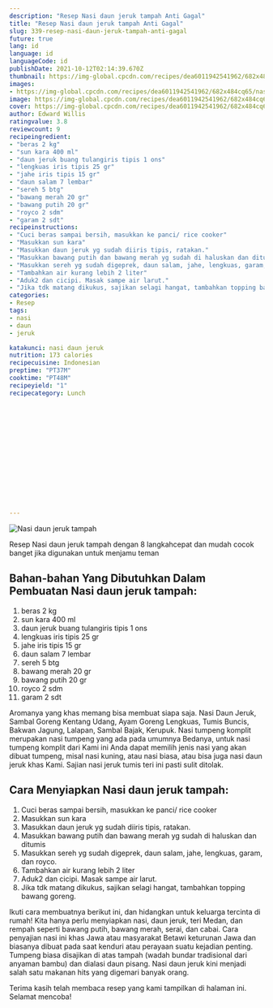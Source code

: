 ```yaml
---
description: "Resep Nasi daun jeruk tampah Anti Gagal"
title: "Resep Nasi daun jeruk tampah Anti Gagal"
slug: 339-resep-nasi-daun-jeruk-tampah-anti-gagal
future: true
lang: id
language: id
languageCode: id
publishDate: 2021-10-12T02:14:39.670Z 
thumbnail: https://img-global.cpcdn.com/recipes/dea6011942541962/682x484cq65/nasi-daun-jeruk-tampah-foto-resep-utama.webp
images:
- https://img-global.cpcdn.com/recipes/dea6011942541962/682x484cq65/nasi-daun-jeruk-tampah-foto-resep-utama.webp
image: https://img-global.cpcdn.com/recipes/dea6011942541962/682x484cq65/nasi-daun-jeruk-tampah-foto-resep-utama.webp
cover: https://img-global.cpcdn.com/recipes/dea6011942541962/682x484cq65/nasi-daun-jeruk-tampah-foto-resep-utama.webp
author: Edward Willis
ratingvalue: 3.8
reviewcount: 9
recipeingredient:
- "beras 2 kg"
- "sun kara 400 ml"
- "daun jeruk buang tulangiris tipis 1 ons"
- "lengkuas iris tipis 25 gr"
- "jahe iris tipis 15 gr"
- "daun salam 7 lembar"
- "sereh 5 btg"
- "bawang merah 20 gr"
- "bawang putih 20 gr"
- "royco 2 sdm"
- "garam 2 sdt"
recipeinstructions:
- "Cuci beras sampai bersih, masukkan ke panci/ rice cooker"
- "Masukkan sun kara"
- "Masukkan daun jeruk yg sudah diiris tipis, ratakan."
- "Masukkan bawang putih dan bawang merah yg sudah di haluskan dan ditumis"
- "Masukkan sereh yg sudah digeprek, daun salam, jahe, lengkuas, garam, dan royco."
- "Tambahkan air kurang lebih 2 liter"
- "Aduk2 dan cicipi. Masak sampe air larut."
- "Jika tdk matang dikukus, sajikan selagi hangat, tambahkan topping bawang goreng."
categories:
- Resep
tags:
- nasi
- daun
- jeruk

katakunci: nasi daun jeruk 
nutrition: 173 calories
recipecuisine: Indonesian
preptime: "PT37M"
cooktime: "PT48M"
recipeyield: "1"
recipecategory: Lunch


     
    
    
    
    
    
    
    
    
    
    
      
    
---
```



![Nasi daun jeruk tampah](https://img-global.cpcdn.com/recipes/dea6011942541962/682x484cq65/nasi-daun-jeruk-tampah-foto-resep-utama.webp)

Resep Nasi daun jeruk tampah    dengan 8 langkahcepat dan mudah cocok banget jika digunakan untuk menjamu teman

<!--inarticleads1-->

## Bahan-bahan Yang Dibutuhkan Dalam Pembuatan Nasi daun jeruk tampah:

1. beras 2 kg
1. sun kara 400 ml
1. daun jeruk buang tulangiris tipis 1 ons
1. lengkuas iris tipis 25 gr
1. jahe iris tipis 15 gr
1. daun salam 7 lembar
1. sereh 5 btg
1. bawang merah 20 gr
1. bawang putih 20 gr
1. royco 2 sdm
1. garam 2 sdt

Aromanya yang khas memang bisa membuat siapa saja. Nasi Daun Jeruk, Sambal Goreng Kentang Udang, Ayam Goreng Lengkuas, Tumis Buncis, Bakwan Jagung, Lalapan, Sambal Bajak, Kerupuk. Nasi tumpeng komplit merupakan nasi tumpeng yang ada pada umumnya Bedanya, untuk nasi tumpeng komplit dari Kami ini Anda dapat memilih jenis nasi yang akan dibuat tumpeng, misal nasi kuning, atau nasi biasa, atau bisa juga nasi daun jeruk khas Kami. Sajian nasi jeruk tumis teri ini pasti sulit ditolak. 

<!--inarticleads2-->

## Cara Menyiapkan Nasi daun jeruk tampah:

1. Cuci beras sampai bersih, masukkan ke panci/ rice cooker
1. Masukkan sun kara
1. Masukkan daun jeruk yg sudah diiris tipis, ratakan.
1. Masukkan bawang putih dan bawang merah yg sudah di haluskan dan ditumis
1. Masukkan sereh yg sudah digeprek, daun salam, jahe, lengkuas, garam, dan royco.
1. Tambahkan air kurang lebih 2 liter
1. Aduk2 dan cicipi. Masak sampe air larut.
1. Jika tdk matang dikukus, sajikan selagi hangat, tambahkan topping bawang goreng.


Ikuti cara membuatnya berikut ini, dan hidangkan untuk keluarga tercinta di rumah! Kita hanya perlu menyiapkan nasi, daun jeruk, teri Medan, dan rempah seperti bawang putih, bawang merah, serai, dan cabai. Cara penyajian nasi ini khas Jawa atau masyarakat Betawi keturunan Jawa dan biasanya dibuat pada saat kenduri atau perayaan suatu kejadian penting. Tumpeng biasa disajikan di atas tampah (wadah bundar tradisional dari anyaman bambu) dan dialasi daun pisang. Nasi daun jeruk kini menjadi salah satu makanan hits yang digemari banyak orang. 

Terima kasih telah membaca resep yang kami tampilkan di halaman ini. Selamat mencoba!

